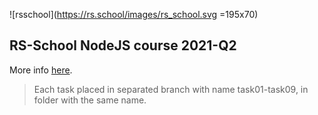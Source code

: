 ![rsschool](https://rs.school/images/rs_school.svg =195x70)
## RS-School NodeJS course 2021-Q2

More info [here](https://rs.school/nodejs/).

> Each task placed in separated branch with name task01-task09, in folder with the same name. 